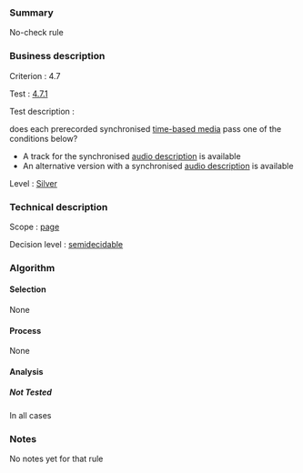 ### Summary

No-check rule

### Business description

Criterion : 4.7

Test : [4.7.1](http://www.accessiweb.org/index.php/accessiweb-22-english-version.html#test-4-7-1)

Test description :

does each prerecorded synchronised [time-based
media](http://www.braillenet.org/accessibilite/referentiel-aw21-en/glossaire.php#mMediaTemp)
pass one of the conditions below?

-   A track for the synchronised [audio
    description](http://www.braillenet.org/accessibilite/referentiel-aw21-en/glossaire.php#mAudioDesc)
    is available
-   An alternative version with a synchronised [audio
    description](http://www.braillenet.org/accessibilite/referentiel-aw21-en/glossaire.php#mAudioDesc)
    is available

Level : [Silver](/en/category/rules-design/accessiweb-11/level/argent)

### Technical description

Scope : [page](/en/category/rules-design/accessiweb-11/scope/page)

Decision level :
[semidecidable](/en/category/rules-design/accessiweb-11/decision-level/semidecidable)

### Algorithm

#### Selection

None

#### Process

None

#### Analysis

##### Not Tested

In all cases

### Notes

No notes yet for that rule
